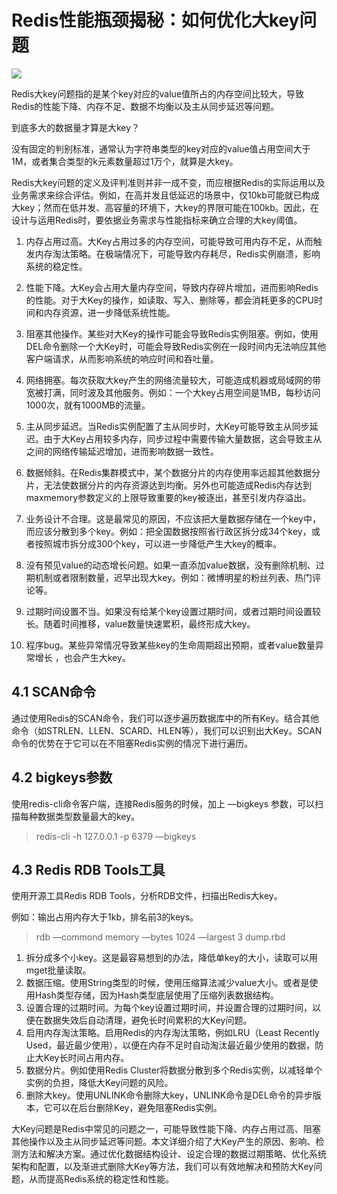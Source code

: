 # Redis性能瓶颈揭秘：如何优化大key问题

![](https://p3-juejin.byteimg.com/tos-cn-i-k3u1fbpfcp/f6bd99459ae24aacb34924f37af90750~tplv-k3u1fbpfcp-zoom-in-crop-mark:1512:0:0:0.awebp)

Redis大key问题指的是某个key对应的value值所占的内存空间比较大，导致Redis的性能下降、内存不足、数据不均衡以及主从同步延迟等问题。

到底多大的数据量才算是大key？

没有固定的判别标准，通常认为字符串类型的key对应的value值占用空间大于1M，或者集合类型的k元素数量超过1万个，就算是大key。

Redis大key问题的定义及评判准则并非一成不变，而应根据Redis的实际运用以及业务需求来综合评估。例如，在高并发且低延迟的场景中，仅10kb可能就已构成大key；然而在低并发、高容量的环境下，大key的界限可能在100kb。因此，在设计与运用Redis时，要依据业务需求与性能指标来确立合理的大key阈值。

1.  内存占用过高。大Key占用过多的内存空间，可能导致可用内存不足，从而触发内存淘汰策略。在极端情况下，可能导致内存耗尽，Redis实例崩溃，影响系统的稳定性。
2.  性能下降。大Key会占用大量内存空间，导致内存碎片增加，进而影响Redis的性能。对于大Key的操作，如读取、写入、删除等，都会消耗更多的CPU时间和内存资源，进一步降低系统性能。
3.  阻塞其他操作。某些对大Key的操作可能会导致Redis实例阻塞。例如，使用DEL命令删除一个大Key时，可能会导致Redis实例在一段时间内无法响应其他客户端请求，从而影响系统的响应时间和吞吐量。
4.  网络拥塞。每次获取大key产生的网络流量较大，可能造成机器或局域网的带宽被打满，同时波及其他服务。例如：一个大key占用空间是1MB，每秒访问1000次，就有1000MB的流量。
5.  主从同步延迟。当Redis实例配置了主从同步时，大Key可能导致主从同步延迟。由于大Key占用较多内存，同步过程中需要传输大量数据，这会导致主从之间的网络传输延迟增加，进而影响数据一致性。
6.  数据倾斜。在Redis集群模式中，某个数据分片的内存使用率远超其他数据分片，无法使数据分片的内存资源达到均衡。另外也可能造成Redis内存达到maxmemory参数定义的上限导致重要的key被逐出，甚至引发内存溢出。

1.  业务设计不合理。这是最常见的原因，不应该把大量数据存储在一个key中，而应该分散到多个key。例如：把全国数据按照省行政区拆分成34个key，或者按照城市拆分成300个key，可以进一步降低产生大key的概率。
2.  没有预见value的动态增长问题。如果一直添加value数据，没有删除机制、过期机制或者限制数量，迟早出现大key。例如：微博明星的粉丝列表、热门评论等。
3.  过期时间设置不当。如果没有给某个key设置过期时间，或者过期时间设置较长。随着时间推移，value数量快速累积，最终形成大key。
4.  程序bug。某些异常情况导致某些key的生命周期超出预期，或者value数量异常增长 ，也会产生大key。

4.1 SCAN命令
----------

通过使用Redis的SCAN命令，我们可以逐步遍历数据库中的所有Key。结合其他命令（如STRLEN、LLEN、SCARD、HLEN等），我们可以识别出大Key。SCAN命令的优势在于它可以在不阻塞Redis实例的情况下进行遍历。

4.2 bigkeys参数
-------------

使用redis-cli命令客户端，连接Redis服务的时候，加上 —bigkeys 参数，可以扫描每种数据类型数量最大的key。

> redis-cli -h 127.0.0.1 -p 6379 —bigkeys

4.3 Redis RDB Tools工具
---------------------

使用开源工具Redis RDB Tools，分析RDB文件，扫描出Redis大key。

例如：输出占用内存大于1kb，排名前3的keys。

> rdb —commond memory —bytes 1024 —largest 3 dump.rbd

1.  拆分成多个小key。这是最容易想到的办法，降低单key的大小，读取可以用mget批量读取。
2.  数据压缩。使用String类型的时候，使用压缩算法减少value大小。或者是使用Hash类型存储，因为Hash类型底层使用了压缩列表数据结构。
3.  设置合理的过期时间。为每个key设置过期时间，并设置合理的过期时间，以便在数据失效后自动清理，避免长时间累积的大Key问题。
4.  启用内存淘汰策略。启用Redis的内存淘汰策略，例如LRU（Least Recently Used，最近最少使用），以便在内存不足时自动淘汰最近最少使用的数据，防止大Key长时间占用内存。
5.  数据分片。例如使用Redis Cluster将数据分散到多个Redis实例，以减轻单个实例的负担，降低大Key问题的风险。
6.  删除大key。使用UNLINK命令删除大key，UNLINK命令是DEL命令的异步版本，它可以在后台删除Key，避免阻塞Redis实例。

大Key问题是Redis中常见的问题之一，可能导致性能下降、内存占用过高、阻塞其他操作以及主从同步延迟等问题。本文详细介绍了大Key产生的原因、影响、检测方法和解决方案。通过优化数据结构设计、设定合理的数据过期策略、优化系统架构和配置，以及渐进式删除大Key等方法，我们可以有效地解决和预防大Key问题，从而提高Redis系统的稳定性和性能。
